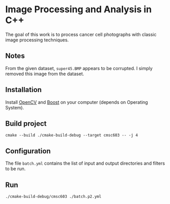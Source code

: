 # Image Processing and Analysis in C++

The goal of this work is to process cancer cell photographs with classic image processing techniques.

## Notes

From the given dataset, `super45.BMP` appears to be corrupted. I simply removed this image from the dataset.

## Installation

Install [OpenCV](https://opencv.org/) and [Boost](https://www.boost.org/) on your computer (depends on Operating System).

## Build project 

```
cmake --build ./cmake-build-debug --target cmsc603 -- -j 4
```

## Configuration

The file `batch.yml` contains the list of input and output directories and filters to be run. 

## Run

```
./cmake-build-debug/cmsc603 ./batch.p2.yml
```

